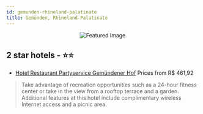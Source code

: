 ```yaml
---
id: gemunden-rhineland-palatinate
title: Gemünden, Rhineland-Palatinate
---
```


<center><img src="https://i.travelapi.com/hotels/32000000/31530000/31526600/31526510/0d33c06b_z.jpg" alt="Featured Image" /></center>


##  2 star hotels - ⭐️⭐️

-    [Hotel Restaurant Partyservice Gemündener Hof](https://us.hurb.com/hotels/gemunden/hotel-restaurant-partyservice-gemundener-hof-JNP-JP00224N?cmp=18055) Prices from R$ 461,92
   > Take advantage of recreation opportunities such as a 24-hour fitness center or take in the view from a rooftop terrace and a garden. Additional features at this hotel include complimentary wireless Internet access and a picnic area.
